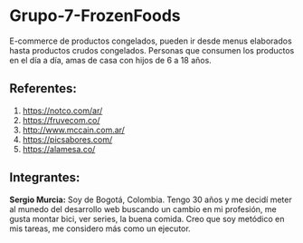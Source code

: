 # Grupo-7-FrozenFoods
E-commerce de productos congelados, pueden ir desde menus elaborados hasta productos crudos congelados.
Personas que consumen los productos en el día a día, amas de casa con hijos de 6 a 18 años.

## Referentes:
1. https://notco.com/ar/
2. https://fruvecom.co/
3. http://www.mccain.com.ar/
4. https://picsabores.com/
5. https://alamesa.co/

## Integrantes:
**Sergio Murcia:**
Soy de Bogotá, Colombia. Tengo 30 años y me decidí meter al munedo del desarrollo web buscando un cambio en mi profesión, me gusta montar bici, ver series, la buena comida. Creo que soy metódico en mis tareas, me considero más como un ejecutor.
